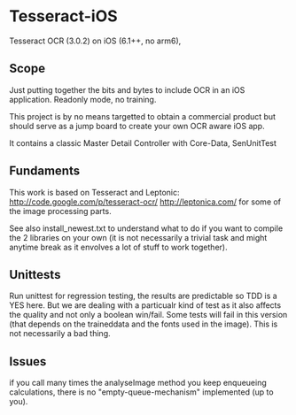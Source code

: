 
Tesseract-iOS
=============

Tesseract OCR (3.0.2) on iOS (6.1++, no arm6),

Scope
-----

Just putting together the bits and bytes to include OCR in an iOS application.
Readonly mode, no training.

This project is by no means targetted to obtain a commercial product but should
serve as a jump board to create your own OCR aware iOS app.

It contains a classic Master Detail Controller with Core-Data, SenUnitTest


Fundaments
----------

This work is based on Tesseract and Leptonic:
http://code.google.com/p/tesseract-ocr/
http://leptonica.com/ for some of the image processing parts.

See also install_newest.txt to understand what to do if you want to compile the 2 libraries on your own (it is not necessarily a trivial task and might anytime break as it envolves a lot of stuff to work together).

Unittests
---------

Run unittest for regression testing, the results are predictable so TDD is a YES here. But we are dealing with a particualr kind of test as it also affects the quality and not only a boolean win/fail.
Some tests will fail in this version (that depends on the traineddata and the fonts used in the image).
This is not necessarily a bad thing.

Issues
------

if you call many times the analyseImage method you keep enqueueing calculations, there is no "empty-queue-mechanism" implemented (up to you).

